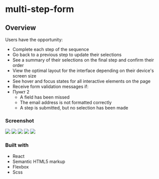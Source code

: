 # multi-step-form

## Overview
Users have the opportunity:

<ul>
  <li>Complete each step of the sequence</li>
  <li>Go back to a previous step to update their selections</li>
  <li>See a summary of their selections on the final step and confirm their order</li>
  <li>View the optimal layout for the interface depending on their device's screen size</li>
  <li>See hover and focus states for all interactive elements on the page</li>
  <li>Receive form validation messages if:</li>
  <li>Пункт 2 
    <ul>
      <li>A field has been missed</li>
      <li>The email address is not formatted correctly</li>
      <li>A step is submitted, but no selection has been made</li>
    </ul>
  </li>
</ul>

### Screenshot
<img src='blob:https://web.whatsapp.com/56244b8b-f0b9-42b9-81dc-7bc83df0c176'>
<img src='blob:https://web.whatsapp.com/75c5fbf2-34c6-4c3f-ad16-8dc16d42f5f0'>
<img src='blob:https://web.whatsapp.com/9babdd6c-9644-43e2-9250-789597cc479e'>
<img src='blob:https://web.whatsapp.com/488e4eb9-d86e-451b-a78e-5942b13631a2'>
<img src='blob:https://web.whatsapp.com/d3c3263d-ce56-46c2-aa3f-a25d28789c5d'>

### Built with

- React
- Semantic HTML5 markup
- Flexbox
- Scss 
